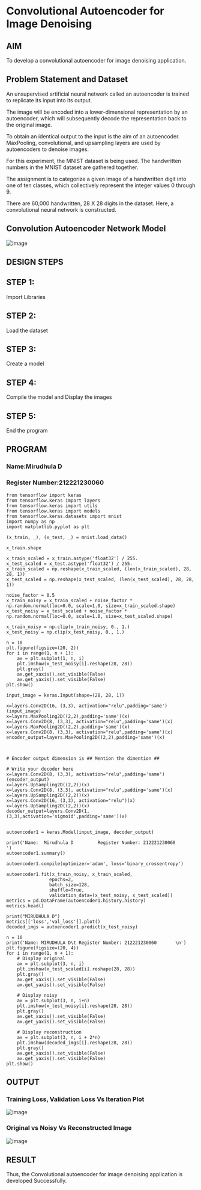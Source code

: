 # Convolutional Autoencoder for Image Denoising

## AIM

To develop a convolutional autoencoder for image denoising application.

## Problem Statement and Dataset

An unsupervised artificial neural network called an autoencoder is trained to replicate its input into its output.

The image will be encoded into a lower-dimensional representation by an autoencoder, which will subsequently decode the representation back to the original image.

To obtain an identical output to the input is the aim of an autoencoder. MaxPooling, convolutional, and upsampling layers are used by autoencoders to denoise images.

For this experiment, the MNIST dataset is being used. The handwritten numbers in the MNIST dataset are gathered together.

The assignment is to categorize a given image of a handwritten digit into one of ten classes, which collectively represent the integer values 0 through 9.

There are 60,000 handwritten, 28 X 28 digits in the dataset. Here, a convolutional neural network is constructed.


## Convolution Autoencoder Network Model

![image](https://github.com/user-attachments/assets/46268cf9-156c-4a95-bc87-dd1f4233fdb0)


## DESIGN STEPS

## STEP 1:
Import Libraries

## STEP 2:
Load the dataset

## STEP 3:
Create a model

## STEP 4:
Compile the model and Display the images

## STEP 5:
End the program

## PROGRAM
### Name:Mirudhula D
### Register Number:212221230060


```
from tensorflow import keras
from tensorflow.keras import layers
from tensorflow.keras import utils
from tensorflow.keras import models
from tensorflow.keras.datasets import mnist
import numpy as np
import matplotlib.pyplot as plt

(x_train, _), (x_test, _) = mnist.load_data()

x_train.shape

x_train_scaled = x_train.astype('float32') / 255.
x_test_scaled = x_test.astype('float32') / 255.
x_train_scaled = np.reshape(x_train_scaled, (len(x_train_scaled), 28, 28, 1))
x_test_scaled = np.reshape(x_test_scaled, (len(x_test_scaled), 28, 28, 1))

noise_factor = 0.5
x_train_noisy = x_train_scaled + noise_factor * np.random.normal(loc=0.0, scale=1.0, size=x_train_scaled.shape) 
x_test_noisy = x_test_scaled + noise_factor * np.random.normal(loc=0.0, scale=1.0, size=x_test_scaled.shape) 

x_train_noisy = np.clip(x_train_noisy, 0., 1.)
x_test_noisy = np.clip(x_test_noisy, 0., 1.)

n = 10
plt.figure(figsize=(20, 2))
for i in range(1, n + 1):
    ax = plt.subplot(1, n, i)
    plt.imshow(x_test_noisy[i].reshape(28, 28))
    plt.gray()
    ax.get_xaxis().set_visible(False)
    ax.get_yaxis().set_visible(False)
plt.show()

input_image = keras.Input(shape=(28, 28, 1))

x=layers.Conv2D(16, (3,3), activation="relu",padding='same')(input_image)
x=layers.MaxPooling2D((2,2),padding='same')(x)
x=layers.Conv2D(8, (3,3), activation="relu",padding='same')(x)
x=layers.MaxPooling2D((2,2),padding='same')(x)
x=layers.Conv2D(8, (3,3), activation="relu",padding='same')(x)
encoder_output=layers.MaxPooling2D((2,2),padding='same')(x)



# Encoder output dimension is ## Mention the dimention ##

# Write your decoder here
x=layers.Conv2D(8, (3,3), activation="relu",padding='same')(encoder_output)
x=layers.UpSampling2D((2,2))(x)
x=layers.Conv2D(8, (3,3), activation="relu",padding='same')(x)
x=layers.UpSampling2D((2,2))(x)
x=layers.Conv2D(16, (3,3), activation="relu")(x)
x=layers.UpSampling2D((2,2))(x)
decoder_output=layers.Conv2D(1,(3,3),activation='sigmoid',padding='same')(x)


autoencoder1 = keras.Model(input_image, decoder_output)

print('Name:  Mirudhula D         Register Number: 212221230060       ')
autoencoder1.summary()

autoencoder1.compile(optimizer='adam', loss='binary_crossentropy')

autoencoder1.fit(x_train_noisy, x_train_scaled,
                epochs=2,
                batch_size=128,
                shuffle=True,
                validation_data=(x_test_noisy, x_test_scaled))
metrics = pd.DataFrame(autoencoder1.history.history)
metrics.head()

print("MIRUDHULA D")
metrics[['loss','val_loss']].plot()
decoded_imgs = autoencoder1.predict(x_test_noisy)

n = 10
print('Name: MIRUDHULA D\t Register Number: 212221230060       \n')
plt.figure(figsize=(20, 4))
for i in range(1, n + 1):
    # Display original
    ax = plt.subplot(3, n, i)
    plt.imshow(x_test_scaled[i].reshape(28, 28))
    plt.gray()
    ax.get_xaxis().set_visible(False)
    ax.get_yaxis().set_visible(False)

    # Display noisy
    ax = plt.subplot(3, n, i+n)
    plt.imshow(x_test_noisy[i].reshape(28, 28))
    plt.gray()
    ax.get_xaxis().set_visible(False)
    ax.get_yaxis().set_visible(False)    

    # Display reconstruction
    ax = plt.subplot(3, n, i + 2*n)
    plt.imshow(decoded_imgs[i].reshape(28, 28))
    plt.gray()
    ax.get_xaxis().set_visible(False)
    ax.get_yaxis().set_visible(False)
plt.show()
```

## OUTPUT

### Training Loss, Validation Loss Vs Iteration Plot

![image](https://github.com/user-attachments/assets/f26ea055-ad13-4e72-920a-5a9eb8a315e8)

### Original vs Noisy Vs Reconstructed Image

![image](https://github.com/user-attachments/assets/3b133e2a-2a8e-455e-b0b5-2536180fa206)

## RESULT
Thus, the Convolutional autoencoder for image denoising application is developed Successfully.
